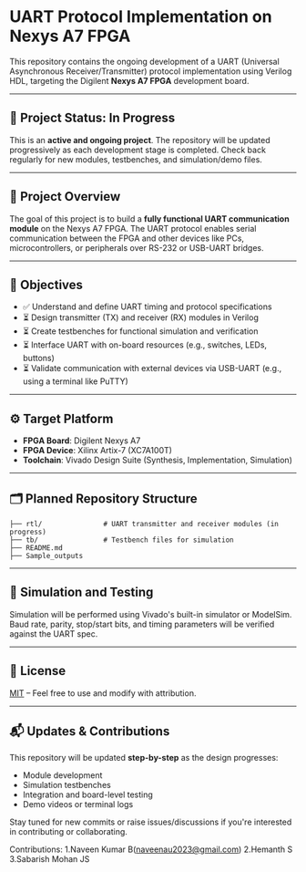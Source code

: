 # UART Protocol Implementation on Nexys A7 FPGA

This repository contains the ongoing development of a UART (Universal Asynchronous Receiver/Transmitter) protocol implementation using Verilog HDL, targeting the Digilent **Nexys A7 FPGA** development board.

---

## 🚧 Project Status: In Progress

This is an **active and ongoing project**. The repository will be updated progressively as each development stage is completed. Check back regularly for new modules, testbenches, and simulation/demo files.

---

## 📌 Project Overview

The goal of this project is to build a **fully functional UART communication module** on the Nexys A7 FPGA. The UART protocol enables serial communication between the FPGA and other devices like PCs, microcontrollers, or peripherals over RS-232 or USB-UART bridges.

---

## 🎯 Objectives

- ✅ Understand and define UART timing and protocol specifications  
- ⏳ Design transmitter (TX) and receiver (RX) modules in Verilog  
- ⏳ Create testbenches for functional simulation and verification  
- ⏳ Interface UART with on-board resources (e.g., switches, LEDs, buttons)  
- ⏳ Validate communication with external devices via USB-UART (e.g., using a terminal like PuTTY)

---

## ⚙️ Target Platform

- **FPGA Board**: Digilent Nexys A7  
- **FPGA Device**: Xilinx Artix-7 (XC7A100T)  
- **Toolchain**: Vivado Design Suite (Synthesis, Implementation, Simulation)

---

## 🗂 Planned Repository Structure

```
├── rtl/               # UART transmitter and receiver modules (in progress)
├── tb/                # Testbench files for simulation
├── README.md           
├── Sample_outputs              
```

---

## 🧪 Simulation and Testing

Simulation will be performed using Vivado's built-in simulator or ModelSim. Baud rate, parity, stop/start bits, and timing parameters will be verified against the UART spec.

---

## 📄 License

[MIT](LICENSE) – Feel free to use and modify with attribution.

---

## 📬 Updates & Contributions

This repository will be updated **step-by-step** as the design progresses:

- Module development
- Simulation testbenches
- Integration and board-level testing
- Demo videos or terminal logs

Stay tuned for new commits or raise issues/discussions if you're interested in contributing or collaborating.

Contributions:
1.Naveen Kumar B(naveenau2023@gmail.com)
2.Hemanth S
3.Sabarish Mohan JS
